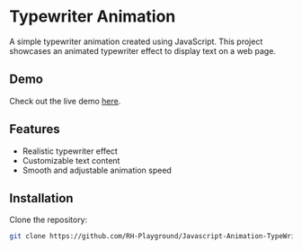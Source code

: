 # Typewriter Animation

A simple typewriter animation created using JavaScript. This project showcases an animated typewriter effect to display text on a web page.

## Demo

Check out the live demo [here](https://rh-playground.github.io/Javascript-Animation-TypeWritter/).

## Features

- Realistic typewriter effect
- Customizable text content
- Smooth and adjustable animation speed

## Installation

 Clone the repository:

   ```bash
   git clone https://github.com/RH-Playground/Javascript-Animation-TypeWritter.git

